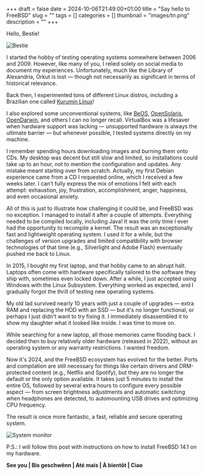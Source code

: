 +++ 
draft = false
date = 2024-10-06T21:49:00+01:00
title = "Say hello to FreeBSD"
slug = "" 
tags = []
categories = []
thumbnail = "images/tn.png"
description = ""
+++

Hello, Bestie!

![Bestie](/images/say-hello-to-freebsd/Daemon-phk.svg.png)

I started the hobby of testing operating systems somewhere between 2006 and 2009. However, like many of you, I relied solely on social media to document my experiences. Unfortunately, much like the Library of Alexandria, Orkut is lost — though not necessarily as significant in terms of historical relevance.

Back then, I experimented tons of different Linux distros, including a Brazilian one called [Kurumin Linux](https://archiveos.org/kurumin/)!

I also explored some unconventional systems, like [BeOS](https://archiveos.org/beos/), [OpenSolaris](https://archiveos.org/opensolaris/), [OpenDarwin](https://archiveos.org/opendarwin/), and others I can no longer recall. VirtualBox was a lifesaver when hardware support was lacking — unsupported hardware is always the ultimate barrier — but whenever possible, I tested systems directly on my machine.

I remember spending hours downloading images and burning them onto CDs. My desktop was decent but still slow and limited, so installations could take up to an hour, not to mention the configuration and updates. Any mistake meant starting over from scratch. Actually, my first Debian experience came from a CD I requested online, which I received a few weeks later. I can’t fully express the mix of emotions I felt with each attempt: exhaustion, joy, frustration, accomplishment, anger, happiness, and even occasional anxiety.

All of this is just to illustrate how challenging it could be, and FreeBSD was no exception. I managed to install it after a couple of attempts. Everything needed to be compiled locally, including Java! It was the only time I ever had the opportunity to recompile a kernel. The result was an exceptionally fast and lightweight operating system. I used it for a while, but the challenges of version upgrades and limited compatibility with browser technologies of that time (e.g., Silverlight and Adobe Flash) eventually pushed me back to Linux.

In 2015, I bought my first laptop, and that hobby came to an abrupt halt. Laptops often come with hardware specifically tailored to the software they ship with, sometimes even locked down. After a while, I just accepted using Windows with the Linux Subsystem. Everything worked as expected, and I gradually forgot the thrill of testing new operating systems.

My old lad survived nearly 10 years with just a couple of upgrades — extra RAM and replacing the HDD with an SSD — but it's no longer functional, or perhaps I just didn't want to try fixing it. I immediately disassembled it to show my daughter what it looked like inside. I was time to move on.

While searching for a new laptop, all those memories came flooding back. I decided then to buy relatively older hardware (released in 2022), without an operating system or any warranty restrictions. I wanted freedom.

Now it's 2024, and the FreeBSD ecosystem has evolved for the better. Ports and compilation are still necessary for things like certain drivers and DRM-protected content (e.g., Netflix and Spotify), but they are no longer the default or the only option available. It takes just 5 minutes to install the entire OS, followed by several extra hours to configure every possible aspect — from screen brightness adjustments and automatic switching when headphones are detected, to automounting USB drives and optimizing CPU frequency.

The result is once more fantastic, a fast, reliable and secure operating system.

![System monitor](/images/say-hello-to-freebsd/freebsd_screenshot.png)

P.S.: I will follow this post with instructions on how to install FreeBSD 14.1 on my hardware.

**See you | Bis geschwënn | Até mais | À bientôt | Ciao**
